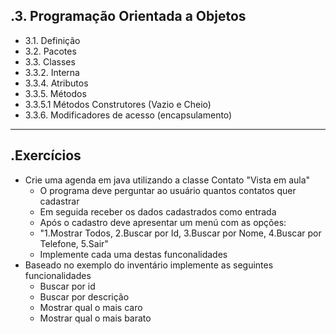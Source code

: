 .3. Programação Orientada a Objetos
---------------
- 3.1. Definição
- 3.2. Pacotes
- 3.3. Classes
- 3.3.2. Interna
- 3.3.4. Atributos
- 3.3.5. Métodos
- 3.3.5.1 Métodos Construtores (Vazio e Cheio)
- 3.3.6. Modificadores de acesso (encapsulamento)
---------------
.Exercícios
---------------
- Crie uma agenda em java utilizando a classe Contato "Vista em aula"
	- O programa deve perguntar ao usuário quantos contatos quer cadastrar
	- Em seguida receber os dados cadastrados como entrada
	- Após o cadastro deve apresentar um menú com as opções:
	- "1.Mostrar Todos, 2.Buscar por Id, 3.Buscar por Nome, 4.Buscar por Telefone, 5.Sair"
	- Implemente cada uma destas funconalidades
- Baseado no exemplo do inventário implemente as seguintes funcionalidades
	- Buscar por id
	- Buscar por descrição
	- Mostrar qual o mais caro
	- Mostrar qual o mais barato